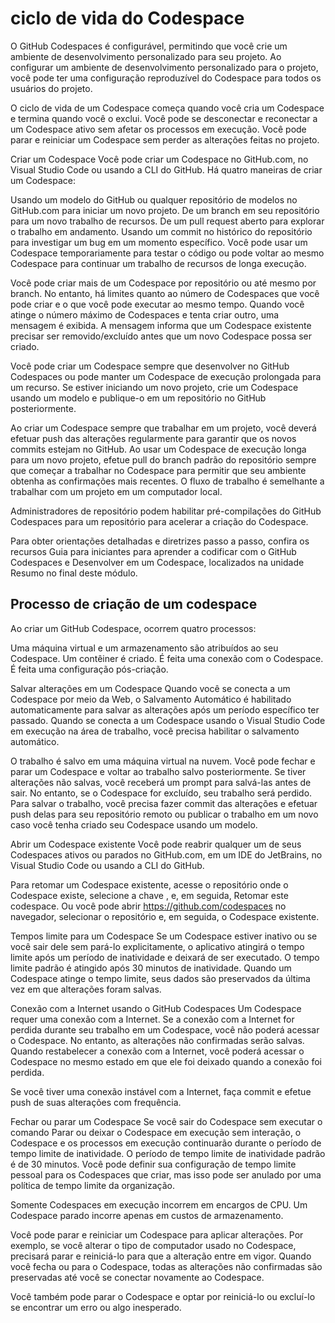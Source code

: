 # ciclo de vida do Codespace

O GitHub Codespaces é configurável, permitindo que você crie um ambiente de desenvolvimento personalizado para seu projeto. Ao configurar um ambiente de desenvolvimento personalizado para o projeto, você pode ter uma configuração reproduzível do Codespace para todos os usuários do projeto.

O ciclo de vida de um Codespace começa quando você cria um Codespace e termina quando você o exclui. Você pode se desconectar e reconectar a um Codespace ativo sem afetar os processos em execução. Você pode parar e reiniciar um Codespace sem perder as alterações feitas no projeto.

Criar um Codespace
Você pode criar um Codespace no GitHub.com, no Visual Studio Code ou usando a CLI do GitHub. Há quatro maneiras de criar um Codespace:

Usando um modelo do GitHub ou qualquer repositório de modelos no GitHub.com para iniciar um novo projeto.
De um branch em seu repositório para um novo trabalho de recursos.
De um pull request aberto para explorar o trabalho em andamento.
Usando um commit no histórico do repositório para investigar um bug em um momento específico.
Você pode usar um Codespace temporariamente para testar o código ou pode voltar ao mesmo Codespace para continuar um trabalho de recursos de longa execução.

Você pode criar mais de um Codespace por repositório ou até mesmo por branch. No entanto, há limites quanto ao número de Codespaces que você pode criar e o que você pode executar ao mesmo tempo. Quando você atinge o número máximo de Codespaces e tenta criar outro, uma mensagem é exibida. A mensagem informa que um Codespace existente precisar ser removido/excluído antes que um novo Codespace possa ser criado.

Você pode criar um Codespace sempre que desenvolver no GitHub Codespaces ou pode manter um Codespace de execução prolongada para um recurso. Se estiver iniciando um novo projeto, crie um Codespace usando um modelo e publique-o em um repositório no GitHub posteriormente.

Ao criar um Codespace sempre que trabalhar em um projeto, você deverá efetuar push das alterações regularmente para garantir que os novos commits estejam no GitHub. Ao usar um Codespace de execução longa para um novo projeto, efetue pull do branch padrão do repositório sempre que começar a trabalhar no Codespace para permitir que seu ambiente obtenha as confirmações mais recentes. O fluxo de trabalho é semelhante a trabalhar com um projeto em um computador local.

Administradores de repositório podem habilitar pré-compilações do GitHub Codespaces para um repositório para acelerar a criação do Codespace.

Para obter orientações detalhadas e diretrizes passo a passo, confira os recursos Guia para iniciantes para aprender a codificar com o GitHub Codespaces e Desenvolver em um Codespace, localizados na unidade Resumo no final deste módulo.

## Processo de criação de um codespace
Ao criar um GitHub Codespace, ocorrem quatro processos:

Uma máquina virtual e um armazenamento são atribuídos ao seu Codespace.
Um contêiner é criado.
É feita uma conexão com o Codespace.
É feita uma configuração pós-criação.

Salvar alterações em um Codespace
Quando você se conecta a um Codespace por meio da Web, o Salvamento Automático é habilitado automaticamente para salvar as alterações após um período específico ter passado. Quando se conecta a um Codespace usando o Visual Studio Code em execução na área de trabalho, você precisa habilitar o salvamento automático.

O trabalho é salvo em uma máquina virtual na nuvem. Você pode fechar e parar um Codespace e voltar ao trabalho salvo posteriormente. Se tiver alterações não salvas, você receberá um prompt para salvá-las antes de sair. No entanto, se o Codespace for excluído, seu trabalho será perdido. Para salvar o trabalho, você precisa fazer commit das alterações e efetuar push delas para seu repositório remoto ou publicar o trabalho em um novo caso você tenha criado seu Codespace usando um modelo.

Abrir um Codespace existente
Você pode reabrir qualquer um de seus Codespaces ativos ou parados no GitHub.com, em um IDE do JetBrains, no Visual Studio Code ou usando a CLI do GitHub.

Para retomar um Codespace existente, acesse o repositório onde o Codespace existe, selecione a chave , e, em seguida, Retomar este codespace. Ou você pode abrir https://github.com/codespaces no navegador, selecionar o repositório e, em seguida, o Codespace existente.

Tempos limite para um Codespace
Se um Codespace estiver inativo ou se você sair dele sem pará-lo explicitamente, o aplicativo atingirá o tempo limite após um período de inatividade e deixará de ser executado. O tempo limite padrão é atingido após 30 minutos de inatividade. Quando um Codespace atinge o tempo limite, seus dados são preservados da última vez em que alterações foram salvas.

Conexão com a Internet usando o GitHub Codespaces
Um Codespace requer uma conexão com a Internet. Se a conexão com a Internet for perdida durante seu trabalho em um Codespace, você não poderá acessar o Codespace. No entanto, as alterações não confirmadas serão salvas. Quando restabelecer a conexão com a Internet, você poderá acessar o Codespace no mesmo estado em que ele foi deixado quando a conexão foi perdida.

Se você tiver uma conexão instável com a Internet, faça commit e efetue push de suas alterações com frequência.

Fechar ou parar um Codespace
Se você sair do Codespace sem executar o comando Parar ou deixar o Codespace em execução sem interação, o Codespace e os processos em execução continuarão durante o período de tempo limite de inatividade. O período de tempo limite de inatividade padrão é de 30 minutos. Você pode definir sua configuração de tempo limite pessoal para os Codespaces que criar, mas isso pode ser anulado por uma política de tempo limite da organização.

Somente Codespaces em execução incorrem em encargos de CPU. Um Codespace parado incorre apenas em custos de armazenamento.

Você pode parar e reiniciar um Codespace para aplicar alterações. Por exemplo, se você alterar o tipo de computador usado no Codespace, precisará parar e reiniciá-lo para que a alteração entre em vigor. Quando você fecha ou para o Codespace, todas as alterações não confirmadas são preservadas até você se conectar novamente ao Codespace.

Você também pode parar o Codespace e optar por reiniciá-lo ou excluí-lo se encontrar um erro ou algo inesperado.
